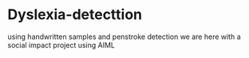 # Dyslexia-detecttion
using handwritten samples and penstroke detection we are here with a social impact project using AIML
